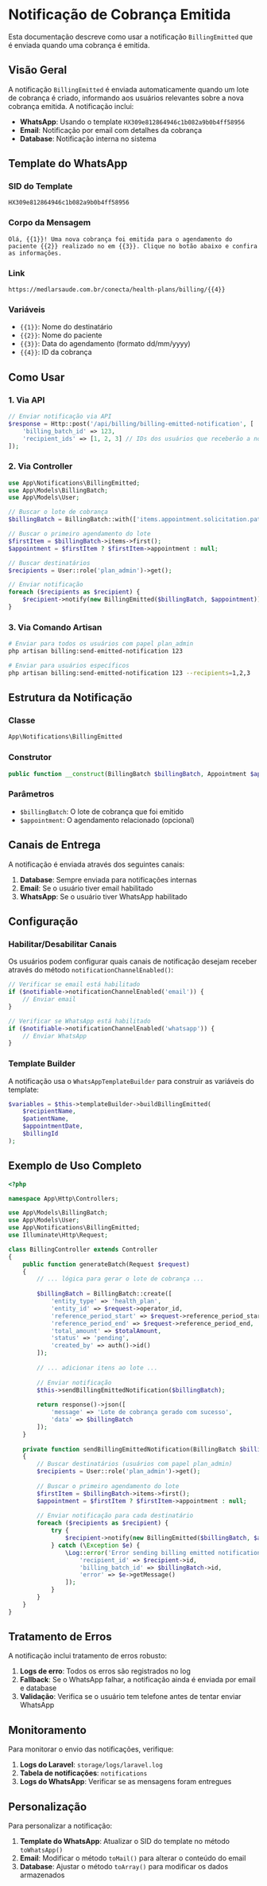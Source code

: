 # Notificação de Cobrança Emitida

Esta documentação descreve como usar a notificação `BillingEmitted` que é enviada quando uma cobrança é emitida.

## Visão Geral

A notificação `BillingEmitted` é enviada automaticamente quando um lote de cobrança é criado, informando aos usuários relevantes sobre a nova cobrança emitida. A notificação inclui:

- **WhatsApp**: Usando o template `HX309e812864946c1b082a9b0b4ff58956`
- **Email**: Notificação por email com detalhes da cobrança
- **Database**: Notificação interna no sistema

## Template do WhatsApp

### SID do Template
```
HX309e812864946c1b082a9b0b4ff58956
```

### Corpo da Mensagem
```
Olá, {{1}}! Uma nova cobrança foi emitida para o agendamento do paciente {{2}} realizado no em {{3}}. Clique no botão abaixo e confira as informações.
```

### Link
```
https://medlarsaude.com.br/conecta/health-plans/billing/{{4}}
```

### Variáveis
- `{{1}}`: Nome do destinatário
- `{{2}}`: Nome do paciente
- `{{3}}`: Data do agendamento (formato dd/mm/yyyy)
- `{{4}}`: ID da cobrança

## Como Usar

### 1. Via API

```php
// Enviar notificação via API
$response = Http::post('/api/billing/billing-emitted-notification', [
    'billing_batch_id' => 123,
    'recipient_ids' => [1, 2, 3] // IDs dos usuários que receberão a notificação
]);
```

### 2. Via Controller

```php
use App\Notifications\BillingEmitted;
use App\Models\BillingBatch;
use App\Models\User;

// Buscar o lote de cobrança
$billingBatch = BillingBatch::with(['items.appointment.solicitation.patient'])->find(123);

// Buscar o primeiro agendamento do lote
$firstItem = $billingBatch->items->first();
$appointment = $firstItem ? $firstItem->appointment : null;

// Buscar destinatários
$recipients = User::role('plan_admin')->get();

// Enviar notificação
foreach ($recipients as $recipient) {
    $recipient->notify(new BillingEmitted($billingBatch, $appointment));
}
```

### 3. Via Comando Artisan

```bash
# Enviar para todos os usuários com papel plan_admin
php artisan billing:send-emitted-notification 123

# Enviar para usuários específicos
php artisan billing:send-emitted-notification 123 --recipients=1,2,3
```

## Estrutura da Notificação

### Classe
```php
App\Notifications\BillingEmitted
```

### Construtor
```php
public function __construct(BillingBatch $billingBatch, Appointment $appointment = null)
```

### Parâmetros
- `$billingBatch`: O lote de cobrança que foi emitido
- `$appointment`: O agendamento relacionado (opcional)

## Canais de Entrega

A notificação é enviada através dos seguintes canais:

1. **Database**: Sempre enviada para notificações internas
2. **Email**: Se o usuário tiver email habilitado
3. **WhatsApp**: Se o usuário tiver WhatsApp habilitado

## Configuração

### Habilitar/Desabilitar Canais

Os usuários podem configurar quais canais de notificação desejam receber através do método `notificationChannelEnabled()`:

```php
// Verificar se email está habilitado
if ($notifiable->notificationChannelEnabled('email')) {
    // Enviar email
}

// Verificar se WhatsApp está habilitado
if ($notifiable->notificationChannelEnabled('whatsapp')) {
    // Enviar WhatsApp
}
```

### Template Builder

A notificação usa o `WhatsAppTemplateBuilder` para construir as variáveis do template:

```php
$variables = $this->templateBuilder->buildBillingEmitted(
    $recipientName,
    $patientName,
    $appointmentDate,
    $billingId
);
```

## Exemplo de Uso Completo

```php
<?php

namespace App\Http\Controllers;

use App\Models\BillingBatch;
use App\Models\User;
use App\Notifications\BillingEmitted;
use Illuminate\Http\Request;

class BillingController extends Controller
{
    public function generateBatch(Request $request)
    {
        // ... lógica para gerar o lote de cobrança ...
        
        $billingBatch = BillingBatch::create([
            'entity_type' => 'health_plan',
            'entity_id' => $request->operator_id,
            'reference_period_start' => $request->reference_period_start,
            'reference_period_end' => $request->reference_period_end,
            'total_amount' => $totalAmount,
            'status' => 'pending',
            'created_by' => auth()->id()
        ]);
        
        // ... adicionar itens ao lote ...
        
        // Enviar notificação
        $this->sendBillingEmittedNotification($billingBatch);
        
        return response()->json([
            'message' => 'Lote de cobrança gerado com sucesso',
            'data' => $billingBatch
        ]);
    }
    
    private function sendBillingEmittedNotification(BillingBatch $billingBatch)
    {
        // Buscar destinatários (usuários com papel plan_admin)
        $recipients = User::role('plan_admin')->get();
        
        // Buscar o primeiro agendamento do lote
        $firstItem = $billingBatch->items->first();
        $appointment = $firstItem ? $firstItem->appointment : null;
        
        // Enviar notificação para cada destinatário
        foreach ($recipients as $recipient) {
            try {
                $recipient->notify(new BillingEmitted($billingBatch, $appointment));
            } catch (\Exception $e) {
                \Log::error('Error sending billing emitted notification', [
                    'recipient_id' => $recipient->id,
                    'billing_batch_id' => $billingBatch->id,
                    'error' => $e->getMessage()
                ]);
            }
        }
    }
}
```

## Tratamento de Erros

A notificação inclui tratamento de erros robusto:

1. **Logs de erro**: Todos os erros são registrados no log
2. **Fallback**: Se o WhatsApp falhar, a notificação ainda é enviada por email e database
3. **Validação**: Verifica se o usuário tem telefone antes de tentar enviar WhatsApp

## Monitoramento

Para monitorar o envio das notificações, verifique:

1. **Logs do Laravel**: `storage/logs/laravel.log`
2. **Tabela de notificações**: `notifications`
3. **Logs do WhatsApp**: Verificar se as mensagens foram entregues

## Personalização

Para personalizar a notificação:

1. **Template do WhatsApp**: Atualizar o SID do template no método `toWhatsApp()`
2. **Email**: Modificar o método `toMail()` para alterar o conteúdo do email
3. **Database**: Ajustar o método `toArray()` para modificar os dados armazenados 